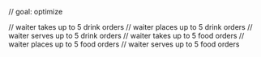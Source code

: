 
// goal: optimize

// waiter takes up to 5 drink orders
// waiter places up to 5 drink orders
// waiter serves up to 5 drink orders
// waiter takes up to 5 food orders
// waiter places up to 5 food orders
// waiter serves up to 5 food orders
